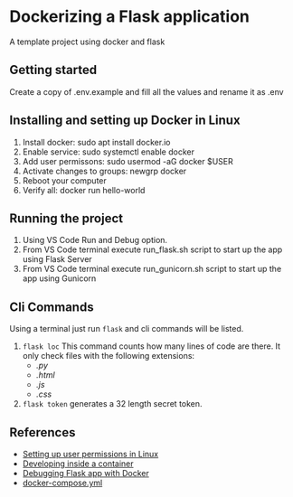 # Dockerizing a Flask application

A template project using docker and flask

## Getting started

Create a copy of .env.example and fill all the values and rename it as .env

## Installing and setting up Docker in Linux

1. Install docker: sudo apt install docker.io
2. Enable service: sudo systemctl enable docker
3. Add user permissons: sudo usermod -aG docker $USER
4. Activate changes to groups: newgrp docker
5. Reboot your computer
6. Verify all: docker run hello-world

## Running the project

1. Using VS Code Run and Debug option.
2. From VS Code terminal execute run_flask.sh script to start up the app using Flask Server
3. From VS Code terminal execute run_gunicorn.sh script to start up the app using Gunicorn

## Cli Commands

Using a terminal just run `flask` and cli commands will be listed.

1. `flask loc` This command counts how many lines of code are there. It only check files with the following extensions:
    - _.py_
    - _.html_
    - _.js_
    - _.css_
2. `flask token` generates a 32 length secret token.

## References

- [Setting up user permissions in Linux](https://docs.docker.com/engine/install/linux-postinstall/)
- [Developing inside a container](https://code.visualstudio.com/docs/remote/containers)
- [Debugging Flask app with Docker](https://waqqas.medium.com/debugging-flask-app-within-docker-12edf9321fd7)
- [docker-compose.yml](https://docs.docker.com/compose/compose-file/compose-file-v3/)


